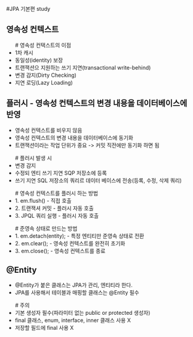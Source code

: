 #JPA 기본편 study

## 영속성 컨텍스트
<ul># 영속성 컨택스트의 이점
  <li>1차 캐시</li>
  <li>동일성(identity) 보장</li>
  <li>트랜잭션으 지원하는 쓰기 지연(transactional write-behind)</li>
  <li>변경 감지(Dirty Checking)</li>
  <li>지연 로딩(Lazy Loading)</li>
</ul>

## 플러시 - 영속성 컨텍스트의 변경 내용을 데이터베이스에 반영
  <ul>
    <li>영속성 컨텍스트를 비우지 않음</li>
    <li>영속성 컨텍스트의 변경 내용을 데이터베이스에 동기화</li>
    <li>트랜잭션이라는 작업 단위가 중요 -> 커밋 직전에만 동기화 하면 됨</li>
  </ul>
  <ul></ul>
  <ul># 플러시 발생 시
    <li>변경 감지</li>
    <li>수정되 엔티 쓰기 지연 SQP 저장소에 등록</li>
    <li>쓰기 지연 SQL 저장소의 쿼리르 데이터 베이스에 전송(등록, 수정, 삭제 쿼리)</li>
  </ul>
  <ul></ul>
  <ul># 영속성 컨텍스트를 플러시 하는 방법
    <li>1. em.flush() - 직접 호출</li>
    <li>2. 트랜잭셔 커밋 - 플러시 자동 호출</li>
    <li>3. JPQL 쿼리 실행 - 플러시 자동 호출</li>
  </ul>
  <ul></ul>
  <ul># 준영속 상태로 만드는 방법
    <li>1. em.detach(entity); - 특정 엔티티만 준영속 상태로 전환</li>
    <li>2. em.clear(); - 영속성 컨텍스트를 완전히 초기화</li>
    <li>3. em.close(); - 영속성 컨텍스트를 종료</li>
  </ul>
  
  ## @Entity
  <ul>
    <li>@Entity가 붙은 클래스는 JPA가 관리, 엔티티라 한다.</li>
    <li>JPA를 사용해서 테이블과 매핑할 클래스는 @Entity 필수</li>
  </ul>
  <ul></ul>
  <ul> # 주의
    <li>기본 생성자 필수(파라미터 없는 public or protected 생성자)</li>
    <li>final 클래스, enum, interface, inner 클래스 사용 X</li>
    <li>저장할 필드에 final 사용 X</li>
  </ul>
